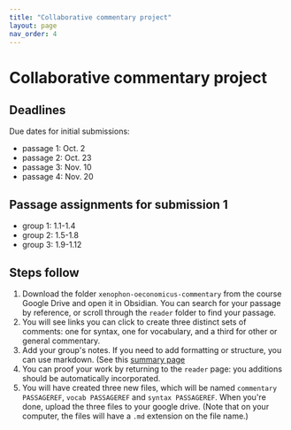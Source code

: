 ```yaml
---
title: "Collaborative commentary project"
layout: page
nav_order: 4
---
```


# Collaborative commentary project


## Deadlines

Due dates for initial submissions:

- passage 1: Oct. 2
- passage 2: Oct. 23
- passage 3: Nov. 10
- passage 4: Nov. 20


## Passage assignments for submission 1

- group 1: 1.1-1.4
- group 2: 1.5-1.8
- group 3: 1.9-1.12



## Steps  follow

1. Download the folder `xenophon-oeconomicus-commentary` from the course Google Drive and open it in Obsidian. You can search for your passage by reference, or scroll through the `reader` folder to find your passage.
2. You will see links you can click to create three distinct sets of comments: one for syntax, one for vocabulary, and a third for other or general commentary.
3. Add your group's notes. If you need to add formatting or structure, you can use markdown.  (See this [summary page](https://commonmark.org/help/)
3. You can proof your work by returning to the `reader` page: you additions should be automatically incorporated.
4. You will have created three new files, which will be named `commentary PASSAGEREF`, `vocab PASSAGEREF` and `syntax PASSAGEREF`.  When you're done, upload the three files to your google drive.  (Note that on your computer, the files will have a `.md` extension on the file name.)

